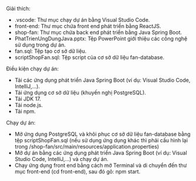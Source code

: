Giải thích:
- .vscode: Thư mục chạy dự án bằng Visual Studio Code.
- front-end: Thư mục chứa front end phát triển bằng ReactJS.
- shop-fan: Thư mục chứa back end phát triển bằng Java Spring Boot.
- PhatTrienUngDungJava.pptx: Tệp PowerPoint giới thiệu các công nghệ sử dụng trong dự án.
- fan.sql: Tệp tạo cơ sở dữ liệu.
- scriptShopFan.sql: Tệp script của cơ sở dữ liệu fan-database.

Điều kiện chạy dự án:
- Tải các ứng dụng phát triển Java Spring Boot (ví dụ: Visual Studio Code, IntelliJ,...).
- Tải ứng dụng cơ sở dữ liệu (khuyến nghị PostgreSQL).
- Tải JDK 17.
- Tải node.js.
- Tải npm.

Chạy dự án:
- Mở ứng dụng PostgreSQL và khôi phục cơ sở dữ liệu fan-database bằng tệp scriptShopFan.sql (nếu sử dụng ứng dụng khác thì phải cấu hình lại trong /shop-fan/src/main/resources/application.properties)
- Mở dự án bằng các ứng dụng phát triển Java Spring Boot (ví dụ: Visual Studio Code, IntelliJ,...) và chạy dự án.
- Chạy ứng dụng front end bằng cách mở Terminal và di chuyển đến thư mục front-end (cd front-end), sau đó gõ: npm start.
